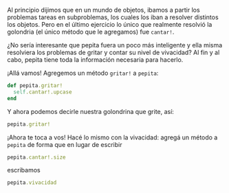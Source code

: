 Al principio dijimos que en un mundo de objetos, ibamos a partir los problemas tareas en subproblemas, los cuales los iban a resolver distintos los objetos. Pero en el último ejercicio lo único que realmente resolvió la golondria (el único método que le agregamos) fue `cantar!`.

¿No sería interesante que pepita fuera un poco más inteligente y ella misma resolviera los problemas de gritar y contar su nivel de vivacidad? Al fin y al cabo, pepita tiene toda la información necesaria para hacerlo.

¡Allá vamos! Agregemos un método `gritar!` a `pepita`:

```ruby
def pepita.gritar!
  self.cantar!.upcase
end
```

Y ahora podemos decirle nuestra golondrina que grite, así:

```ruby
pepita.gritar!
```

¡Ahora te toca a vos! Hacé lo mismo con la vivacidad: agregá un método a `pepita` de forma que en lugar de escribir

```ruby
pepita.cantar!.size
```

escribamos

```ruby
pepita.vivacidad
```